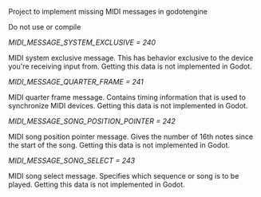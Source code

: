 Project to implement missing MIDI messages in godotengine 

Do not use or compile

*MIDI_MESSAGE_SYSTEM_EXCLUSIVE = 240*

MIDI system exclusive message. This has behavior exclusive to the device you're receiving input from. Getting this data is not implemented in Godot.

*MIDI_MESSAGE_QUARTER_FRAME = 241*

MIDI quarter frame message. Contains timing information that is used to synchronize MIDI devices. Getting this data is not implemented in Godot.

*MIDI_MESSAGE_SONG_POSITION_POINTER = 242*

MIDI song position pointer message. Gives the number of 16th notes since the start of the song. Getting this data is not implemented in Godot.

*MIDI_MESSAGE_SONG_SELECT = 243*

MIDI song select message. Specifies which sequence or song is to be played. Getting this data is not implemented in Godot.
